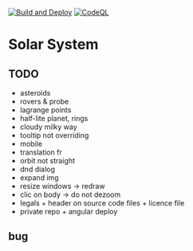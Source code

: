 [![Build and Deploy](https://github.com/lebesnec/solar-system/actions/workflows/main.yml/badge.svg)](https://github.com/lebesnec/solar-system/actions/workflows/main.yml)
[![CodeQL](https://github.com/lebesnec/solar-system/actions/workflows/codeql-analysis.yml/badge.svg)](https://github.com/lebesnec/solar-system/actions/workflows/codeql-analysis.yml)

# Solar System

## TODO

- asteroids
- rovers & probe
- lagrange points
- half-lite planet, rings
- cloudy milky way
- tooltip not overriding
- mobile
- translation fr
- orbit not straight
- dnd dialog
- expand img
- resize windows -> redraw
- clic on body -> do not dezoom
- legals + header on source code files + licence file
- private repo + angular deploy

## bug
